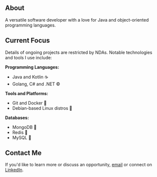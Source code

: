 ## About

A versatile software developer with a love for Java and object-oriented programming languages.

## Current Focus

Details of ongoing projects are restricted by NDAs. Notable technologies and tools I use include:

**Programming Languages:**
- Java and Kotlin ☕
- Golang, C# and .NET ©️

**Tools and Platforms:**
- Git and Docker 🐳
- Debian-based Linux distros 🐧

**Databases:**
- MongoDB 🍃
- Redis 🚀
- MySQL 🐬

## Contact Me

If you'd like to learn more or discuss an opportunity, [email](mailto:aaron@kaxon.dev) or connect on [LinkedIn](https://www.linkedin.com/in/aaronbotto/).
